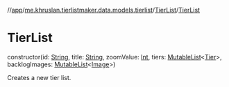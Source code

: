 //[app](../../../index.md)/[me.khruslan.tierlistmaker.data.models.tierlist](../index.md)/[TierList](index.md)/[TierList](-tier-list.md)

# TierList

constructor(id: [String](https://kotlinlang.org/api/latest/jvm/stdlib/kotlin/-string/index.html), title: [String](https://kotlinlang.org/api/latest/jvm/stdlib/kotlin/-string/index.html), zoomValue: [Int](https://kotlinlang.org/api/latest/jvm/stdlib/kotlin/-int/index.html), tiers: [MutableList](https://kotlinlang.org/api/latest/jvm/stdlib/kotlin.collections/-mutable-list/index.html)&lt;[Tier](../-tier/index.md)&gt;, backlogImages: [MutableList](https://kotlinlang.org/api/latest/jvm/stdlib/kotlin.collections/-mutable-list/index.html)&lt;[Image](../../me.khruslan.tierlistmaker.data.models.tierlist.image/-image/index.md)&gt;)

Creates a new tier list.
